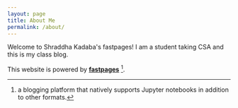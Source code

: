 ```yaml
---
layout: page
title: About Me
permalink: /about/
---
```


Welcome to Shraddha Kadaba's fastpages! 
I am a student taking CSA and this is my class blog. 

This website is powered by **[fastpages](https://github.com/fastai/fastpages)** [^1].



[^1]:a blogging platform that natively supports Jupyter notebooks in addition to other formats.
